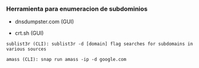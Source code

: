 ### Herramienta para enumeracion de subdominios

* dnsdumpster.com (GUI)

* crt.sh (GUI)

`sublist3r (CLI): sublist3r -d [domain] flag searches for subdomains in various sources`

`amass (CLI): snap run amass -ip -d google.com`
